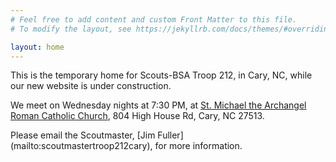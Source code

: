 ```yaml
---
# Feel free to add content and custom Front Matter to this file.
# To modify the layout, see https://jekyllrb.com/docs/themes/#overriding-theme-defaults

layout: home
---
```

 <link href='https://cdnjs.cloudflare.com/ajax/libs/fullcalendar/3.10.2/fullcalendar.min.css' rel='stylesheet' />
  <script src='https://cdnjs.cloudflare.com/ajax/libs/moment.js/2.24.0/moment.min.js'></script>
  <script src='https://cdnjs.cloudflare.com/ajax/libs/jquery/3.5.1/jquery.min.js'></script>
  <script src='https://cdnjs.cloudflare.com/ajax/libs/fullcalendar/3.10.2/fullcalendar.min.js'></script>
  <script>
    $(document).ready(function() {
      $('#calendar').fullCalendar({
        // Options
        events: 'webcal://scoutbook.scouting.org/ics/17175.5321B.ics'
      });
    });
  </script>


This is the temporary home for Scouts-BSA Troop 212, in Cary, NC, while our new website is under construction. 

We meet on Wednesday nights at 7:30 PM, at [St. Michael the Archangel Roman Catholic Church](https://maps.app.goo.gl/SW6FWttWySoMRwZM9), 804 High House Rd, Cary, NC 27513.
<div id='calendar'></div>
Please email the Scoutmaster, [Jim Fuller](mailto:scoutmastertroop212cary), for more information.
